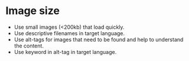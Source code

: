 # Image size

* Use small images (<200kb) that load quickly.
* Use descriptive filenames in target language.
* Use alt-tags for images that need to be found and help to understand the content.
* Use keyword in alt-tag in target language.
